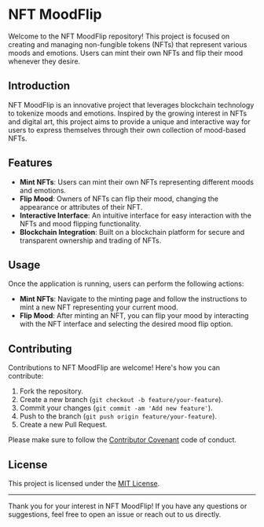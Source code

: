 # NFT MoodFlip

Welcome to the NFT MoodFlip repository! This project is focused on creating and managing non-fungible tokens (NFTs) that represent various moods and emotions. Users can mint their own NFTs and flip their mood whenever they desire.


## Introduction

NFT MoodFlip is an innovative project that leverages blockchain technology to tokenize moods and emotions. Inspired by the growing interest in NFTs and digital art, this project aims to provide a unique and interactive way for users to express themselves through their own collection of mood-based NFTs.

## Features

- **Mint NFTs**: Users can mint their own NFTs representing different moods and emotions.
- **Flip Mood**: Owners of NFTs can flip their mood, changing the appearance or attributes of their NFT.
- **Interactive Interface**: An intuitive interface for easy interaction with the NFTs and mood flipping functionality.
- **Blockchain Integration**: Built on a blockchain platform for secure and transparent ownership and trading of NFTs.

## Usage

Once the application is running, users can perform the following actions:

- **Mint NFTs**: Navigate to the minting page and follow the instructions to mint a new NFT representing your current mood.
- **Flip Mood**: After minting an NFT, you can flip your mood by interacting with the NFT interface and selecting the desired mood flip option.

## Contributing

Contributions to NFT MoodFlip are welcome! Here's how you can contribute:

1. Fork the repository.
2. Create a new branch (`git checkout -b feature/your-feature`).
3. Commit your changes (`git commit -am 'Add new feature'`).
4. Push to the branch (`git push origin feature/your-feature`).
5. Create a new Pull Request.

Please make sure to follow the [Contributor Covenant](https://www.contributor-covenant.org/version/2/1/code_of_conduct/) code of conduct.

## License

This project is licensed under the [MIT License](LICENSE).

---

Thank you for your interest in NFT MoodFlip! If you have any questions or suggestions, feel free to open an issue or reach out to us directly.

